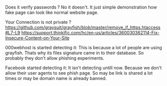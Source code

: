 Does it verify passwords ?
No it doesn't. It just simple demonstration how fake page can look like normal website page.

Your Connection is not private ?
https://github.com/graysuit/grayfish/blob/master/remove_if_https.htaccess#L7-L9
https://support.thinkific.com/hc/en-us/articles/360030362114-Fix-Insecure-Content-on-Your-Site

000webhost is started detecting it:
This is because a lot of people are using grayfish. Thats why its files signature came in to their database. So probably they don't allow phishing experiments.

Facebook started detecting it:
It isn't detecting untill now. Because we don't allow their user agents to see phish page.
So may be link is shared a lot times or may be domain name is already banned.
